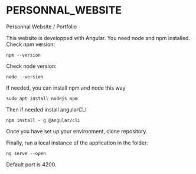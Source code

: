 # PERSONNAL_WEBSITE
Personnal Website / Portfolio

This website is developped with Angular. You need node and npm installed.
Check npm version:
```
npm --version
```
Check node version:
```
node --version
```

If needed, you can install npm and node this way
```
sudo apt install nodejs npm
```

Then if needed install angularCLI

```
npm install - g @angular/cli
```

Once you have set up your environment, clone repository.

Finally, run a local instance of the application in the folder:

```
ng serve --open
```

Default port is 4200.
